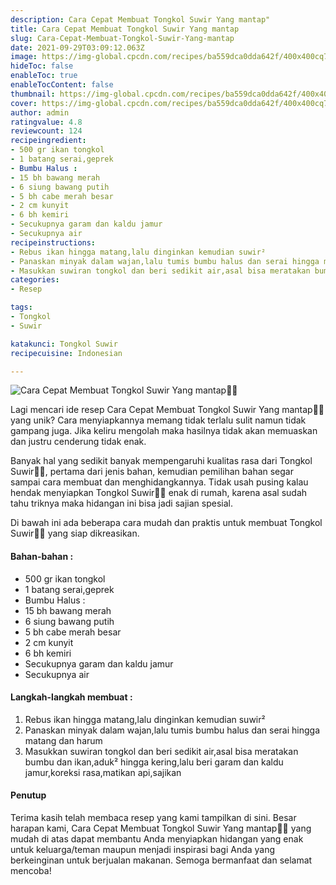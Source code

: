 ```yaml
---
description: Cara Cepat Membuat Tongkol Suwir Yang mantap"
title: Cara Cepat Membuat Tongkol Suwir Yang mantap
slug: Cara-Cepat-Membuat-Tongkol-Suwir-Yang-mantap
date: 2021-09-29T03:09:12.063Z
image: https://img-global.cpcdn.com/recipes/ba559dca0dda642f/400x400cq70/photo.jpg
hideToc: false
enableToc: true
enableTocContent: false
thumbnail: https://img-global.cpcdn.com/recipes/ba559dca0dda642f/400x400cq70/photo.jpg
cover: https://img-global.cpcdn.com/recipes/ba559dca0dda642f/400x400cq70/photo.jpg
author: admin
ratingvalue: 4.8
reviewcount: 124
recipeingredient:
- 500 gr ikan tongkol
- 1 batang serai,geprek
- Bumbu Halus :
- 15 bh bawang merah
- 6 siung bawang putih
- 5 bh cabe merah besar
- 2 cm kunyit
- 6 bh kemiri
- Secukupnya garam dan kaldu jamur
- Secukupnya air
recipeinstructions:
- Rebus ikan hingga matang,lalu dinginkan kemudian suwir²
- Panaskan minyak dalam wajan,lalu tumis bumbu halus dan serai hingga matang dan harum
- Masukkan suwiran tongkol dan beri sedikit air,asal bisa meratakan bumbu dan ikan,aduk² hingga kering,lalu beri garam dan kaldu jamur,koreksi rasa,matikan api,sajikan
categories:
- Resep

tags:
- Tongkol
- Suwir

katakunci: Tongkol Suwir
recipecuisine: Indonesian

---
```


![Cara Cepat Membuat Tongkol Suwir Yang mantap👩‍🍳](https://img-global.cpcdn.com/recipes/ba559dca0dda642f/400x400cq70/photo.jpg)

Lagi mencari ide resep Cara Cepat Membuat Tongkol Suwir Yang mantap👩‍🍳 yang unik? Cara menyiapkannya memang tidak terlalu sulit namun tidak gampang juga. Jika keliru mengolah maka hasilnya tidak akan memuaskan dan justru cenderung tidak enak.

Banyak hal yang sedikit banyak mempengaruhi kualitas rasa dari Tongkol Suwir👩‍🍳, pertama dari jenis bahan, kemudian pemilihan bahan segar sampai cara membuat dan menghidangkannya. Tidak usah pusing kalau hendak menyiapkan Tongkol Suwir👩‍🍳 enak di rumah, karena asal sudah tahu triknya maka hidangan ini bisa jadi sajian spesial.

Di bawah ini ada beberapa cara mudah dan praktis untuk membuat Tongkol Suwir👩‍🍳 yang siap dikreasikan.

<!--inarticleads1-->

#### Bahan-bahan :

- 500 gr ikan tongkol
- 1 batang serai,geprek
- Bumbu Halus :
- 15 bh bawang merah
- 6 siung bawang putih
- 5 bh cabe merah besar
- 2 cm kunyit
- 6 bh kemiri
- Secukupnya garam dan kaldu jamur
- Secukupnya air

<!--inarticleads2-->

#### Langkah-langkah membuat :

1. Rebus ikan hingga matang,lalu dinginkan kemudian suwir²
1. Panaskan minyak dalam wajan,lalu tumis bumbu halus dan serai hingga matang dan harum
1. Masukkan suwiran tongkol dan beri sedikit air,asal bisa meratakan bumbu dan ikan,aduk² hingga kering,lalu beri garam dan kaldu jamur,koreksi rasa,matikan api,sajikan

#### Penutup

Terima kasih telah membaca resep yang kami tampilkan di sini. Besar harapan kami, Cara Cepat Membuat Tongkol Suwir Yang mantap👩‍🍳 yang mudah di atas dapat membantu Anda menyiapkan hidangan yang enak untuk keluarga/teman maupun menjadi inspirasi bagi Anda yang berkeinginan untuk berjualan makanan. Semoga bermanfaat dan selamat mencoba!